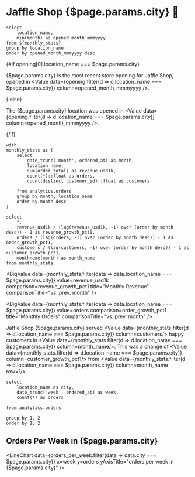# Jaffle Shop {$page.params.city} 🥪

```opening
select
    location_name,
    min(month) as opened_month_mmmyyyy
from ${monthly_stats}
group by location_name
order by opened_month_mmmyyyy desc
```

{#if opening[0].location_name === $page.params.city}

{$page.params.city} is the most recent store opening for Jaffle Shop, opened in <Value data={opening.filter(d => d.location_name === $page.params.city)} column=opened_month_mmmyyyy />.

{:else}

The {$page.params.city} location was opened in <Value data={opening.filter(d => d.location_name === $page.params.city)} column=opened_month_mmmyyyy />.

{/if}

```monthly_stats
with
monthly_stats as (
    select 
        date_trunc('month', ordered_at) as month,
        location_name,
        sum(order_total) as revenue_usd1k,
        count(*)::float as orders,
        count(distinct customer_id)::float as customers

    from analytics.orders
    group by month, location_name
    order by month desc
)

select 
    *,
    revenue_usd1k / (lag(revenue_usd1k, -1) over (order by month desc)) - 1 as revenue_growth_pct1,
    orders / (lag(orders, -1) over (order by month desc)) - 1 as order_growth_pct1,
    customers / (lag(customers, -1) over (order by month desc)) - 1 as customer_growth_pct1,
    monthname(month) as month_name
from monthly_stats
```

<BigValue
    data={monthly_stats.filter(data => data.location_name === $page.params.city)}
    value=revenue_usd1k
    comparison=revenue_growth_pct1
    title="Monthly Revenue"
    comparisonTitle="vs. prev. month"
/>

<BigValue
    data={monthly_stats.filter(data => data.location_name === $page.params.city)}
    value=orders
    comparison=order_growth_pct1
    title="Monthly Orders"
    comparisonTitle="vs. prev. month"
/>

Jaffle Shop {$page.params.city} served <Value data={monthly_stats.filter(d => d.location_name === $page.params.city)} column=customers/> happy customers in <Value data={monthly_stats.filter(d => d.location_name === $page.params.city)} column=month_name/>. This was a change of <Value data={monthly_stats.filter(d => d.location_name === $page.params.city)} column=customer_growth_pct1/> from <Value data={monthly_stats.filter(d => d.location_name === $page.params.city)} column=month_name row=1/>.

```orders_per_week
select
    location_name as city,
    date_trunc('week', ordered_at) as week,
    count(*) as orders

from analytics.orders

group by 1, 2
order by 1, 2
```

## Orders Per Week in {$page.params.city}

<LineChart
    data={orders_per_week.filter(data => data.city === $page.params.city)}
    x=week
    y=orders
    yAxisTitle="orders per week in {$page.params.city}"
/>